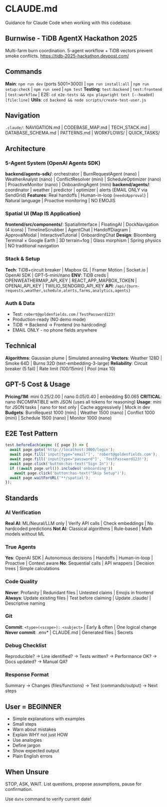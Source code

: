 # CLAUDE.md
Guidance for Claude Code when working with this codebase.

## Burnwise - TiDB AgentX Hackathon 2025
Multi-farm burn coordination. 5-agent workflow + TiDB vectors prevent smoke conflicts. https://tidb-2025-hackathon.devpost.com/

## Commands
**Main**: `npm run dev` (ports 5001+3000) | `npm run install:all` | `npm run setup:check` | `npm run seed` | `npm test`
**Testing**: `test:backend` | `test:frontend` | `test:workflow` | E2E: `cd e2e-tests && npx playwright test [--headed] [file:line]`
**Utils**: `cd backend && node scripts/create-test-user.js`

## Navigation
`.claude/`: NAVIGATION.md | CODEBASE_MAP.md | TECH_STACK.md | DATABASE_SCHEMA.md | PATTERNS.md | WORKFLOWS/ | QUICK_TASKS/

## Architecture

### 5-Agent System (OpenAI Agents SDK)
**backend/agents-sdk/**: orchestrator | BurnRequestAgent (nano) | WeatherAnalyst (nano) | ConflictResolver (mini) | ScheduleOptimizer (nano) | ProactiveMonitor (nano) | OnboardingAgent (mini)
**backend/agents/**: coordinator | weather | predictor | optimizer | alerts (EMAIL ONLY via SendGrid)
**Features**: Real handoffs | Human-in-loop (`needsApproval`) | Natural language | Proactive monitoring | NO EMOJIS

### Spatial UI (Map IS Application)
**frontend/src/components/**: SpatialInterface | FloatingAI | DockNavigation (4 icons) | TimelineScrubber | AgentChat | HandoffDiagram | ApprovalModal | InteractiveTutorial | OnboardingChat
**Design**: Bloomberg Terminal × Google Earth | 3D terrain+fog | Glass morphism | Spring physics | NO traditional navigation

### Stack & Setup
**Tech**: TiDB+circuit breaker | Mapbox GL | Framer Motion | Socket.io | OpenAI SDK | GPT-5-mini/nano
**ENV**: TiDB creds | OPENWEATHERMAP_API_KEY | REACT_APP_MAPBOX_TOKEN | OPENAI_API_KEY | TWILIO_SENDGRID_API_KEY
**API**: `/api/{burn-requests,weather,schedule,alerts,farms,analytics,agents}`

### Auth & Data
- Test: `robert@goldenfields.com` / `TestPassword123!`
- Production-ready (NO demo mode)
- TiDB → Backend → Frontend (no hardcoding)
- EMAIL ONLY - no phone fields anywhere

## Technical
**Algorithms**: Gaussian plume | Simulated annealing
**Vectors**: Weather 128D | Smoke 64D | Burns 32D (text-embedding-3-large)
**Reliability**: Circuit breaker (5 fail) | Rate limit (100/15min) | Pool (max 10)

## GPT-5 Cost & Usage
**Pricing/1M**: mini $0.25/$2.00 | nano $0.05/$0.40 | embedding $0.065
**CRITICAL**: nano INCOMPATIBLE with JSON (uses all tokens for reasoning)
**Usage**: mini for JSON tasks | nano for text only | Cache aggressively | Mock in dev
**Budgets**: BurnRequest 1000 (mini) | Weather 1500 (nano) | Conflict 1000 (mini) | Schedule 1500 (nano) | Monitor 1000 (nano)

## E2E Test Pattern
```javascript
test.beforeEach(async ({ page }) => {
  await page.goto('http://localhost:3000/login');
  await page.fill('input[type="email"]', 'robert@goldenfields.com');
  await page.fill('input[type="password"]', 'TestPassword123!');
  await page.click('button:has-text("Sign In")');
  if ((await page.url()).includes('onboarding'))
    await page.click('button:has-text("Skip Setup")');
  await page.waitForURL('**/spatial');
});
```

## Standards

### AI Verification
**Real AI**: ML/Neural/LLM only | Verify API calls | Check embeddings | No hardcoded predictions
**Not AI**: Classical algorithms | Rule-based | Math models without ML

### True Agents
**Yes**: OpenAI SDK | Autonomous decisions | Handoffs | Human-in-loop | Proactive | Context aware
**No**: Sequential calls | API wrappers | Decision trees | Simple calculations

### Code Quality
**Never**: Profanity | Redundant files | Untested claims | Emojis in frontend
**Always**: Update existing files | Test before claiming | Update .claude/ | Descriptive naming

### Git
**Commit**: `<type>(<scope>): <subject>` | Early & often | One logical change
**Never commit**: .env* | CLAUDE.md | Generated files | Secrets

### Debug Checklist
Reproducible? → Line identified? → Tests written? → Performance OK? → Docs updated? → Manual QA?

### Response Format
Summary → Changes (files/functions) → Test (commands/output) → Next steps

## User = BEGINNER
- Simple explanations with examples
- Small steps
- Warn about mistakes
- Explain WHY not just HOW
- Use analogies
- Define jargon
- Show expected output
- Plain English errors

## When Unsure
STOP, ASK, WAIT. List questions, propose assumptions, pause for confirmation.

Use `date` command to verify current date!
